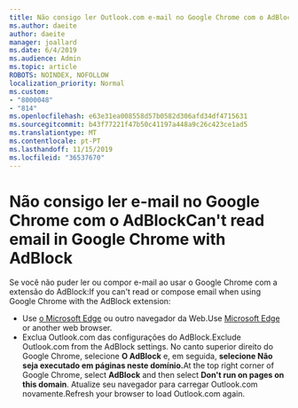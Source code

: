 ```yaml
---
title: Não consigo ler Outlook.com e-mail no Google Chrome com o AdBlock
ms.author: daeite
author: daeite
manager: joallard
ms.date: 6/4/2019
ms.audience: Admin
ms.topic: article
ROBOTS: NOINDEX, NOFOLLOW
localization_priority: Normal
ms.custom:
- "8000048"
- "814"
ms.openlocfilehash: e63e31ea008558d57b0582d306afd34df4715631
ms.sourcegitcommit: b43f77221f47b50c41197a448a9c26c423ce1ad5
ms.translationtype: MT
ms.contentlocale: pt-PT
ms.lasthandoff: 11/15/2019
ms.locfileid: "36537670"
---
```

# <a name="cant-read-email-in-google-chrome-with-adblock"></a><span data-ttu-id="fc2a9-102">Não consigo ler e-mail no Google Chrome com o AdBlock</span><span class="sxs-lookup"><span data-stu-id="fc2a9-102">Can't read email in Google Chrome with AdBlock</span></span>

<span data-ttu-id="fc2a9-103">Se você não puder ler ou compor e-mail ao usar o Google Chrome com a extensão do AdBlock:</span><span class="sxs-lookup"><span data-stu-id="fc2a9-103">If you can't read or compose email when using Google Chrome with the AdBlock extension:</span></span>

- <span data-ttu-id="fc2a9-104">Use [o Microsoft Edge](https://go.microsoft.com/fwlink/p/?linkid=2001503&amp;clcid=0x409) ou outro navegador da Web.</span><span class="sxs-lookup"><span data-stu-id="fc2a9-104">Use [Microsoft Edge](https://go.microsoft.com/fwlink/p/?linkid=2001503&amp;clcid=0x409) or another web browser.</span></span>
- <span data-ttu-id="fc2a9-105">Exclua Outlook.com das configurações do AdBlock.</span><span class="sxs-lookup"><span data-stu-id="fc2a9-105">Exclude Outlook.com from the AdBlock settings.</span></span> <span data-ttu-id="fc2a9-106">No canto superior direito do Google Chrome, selecione **O AdBlock** e, em seguida, **selecione Não seja executado em páginas neste domínio.**</span><span class="sxs-lookup"><span data-stu-id="fc2a9-106">At the top right corner of Google Chrome, select **AdBlock** and then select **Don't run on pages on this domain**.</span></span> <span data-ttu-id="fc2a9-107">Atualize seu navegador para carregar Outlook.com novamente.</span><span class="sxs-lookup"><span data-stu-id="fc2a9-107">Refresh your browser to load Outlook.com again.</span></span>